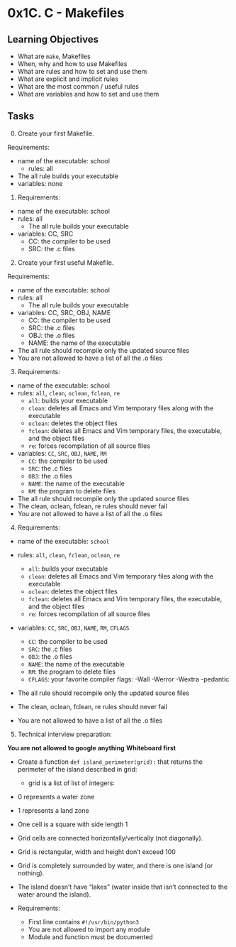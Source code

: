 # 0x1C. C - Makefiles

## Learning Objectives

- What are `make`, Makefiles
- When, why and how to use Makefiles
- What are rules and how to set and use them
- What are explicit and implicit rules
- What are the most common / useful rules
- What are variables and how to set and use them

## Tasks
0. Create your first Makefile.

Requirements:

- name of the executable: school
	- rules: all
- The all rule builds your executable
- variables: none

1. Requirements:

- name of the executable: school
- rules: all
	- The all rule builds your executable
- variables: CC, SRC
	- CC: the compiler to be used
	- SRC: the .c files

2. Create your first useful Makefile.

Requirements:

- name of the executable: school
- rules: all
	- The all rule builds your executable
- variables: CC, SRC, OBJ, NAME
	- CC: the compiler to be used
	- SRC: the .c files
	- OBJ: the .o files
	- NAME: the name of the executable
- The all rule should recompile only the updated source files
- You are not allowed to have a list of all the .o files

3. Requirements:

- name of the executable: school
- rules: `all`, `clean`, `oclean`, `fclean`, `re`
	- `all`: builds your executable
	- `clean`: deletes all Emacs and Vim temporary files along with the executable
	- `oclean`: deletes the object files
	- `fclean`: deletes all Emacs and Vim temporary files, the executable, and the object files
	- `re`: forces recompilation of all source files
- variables: `CC`, `SRC`, `OBJ`, `NAME`, `RM`
	- `CC`: the compiler to be used
	- `SRC`: the .c files
	- `OBJ`: the .o files
	- `NAME`: the name of the executable
	- `RM`: the program to delete files
- The all rule should recompile only the updated source files
- The clean, oclean, fclean, re rules should never fail
- You are not allowed to have a list of all the .o files

4. Requirements:

- name of the executable: `school`
- rules: `all`, `clean`, `fclean`, `oclean`, `re`
	- `all`: builds your executable
	- `clean`: deletes all Emacs and Vim temporary files along with the executable
	- `oclean`: deletes the object files
	- `fclean`: deletes all Emacs and Vim temporary files, the executable, and the object files
	- `re`: forces recompilation of all source files
- variables: `CC`, `SRC`, `OBJ`, `NAME`, `RM`, `CFLAGS`
	- `CC`: the compiler to be used
	- `SRC`: the .c files
	- `OBJ`: the .o files
	- `NAME`: the name of the executable
	- `RM`: the program to delete files
	- `CFLAGS`: your favorite compiler flags: -Wall -Werror -Wextra -pedantic
- The all rule should recompile only the updated source files
- The clean, oclean, fclean, re rules should never fail

- You are not allowed to have a list of all the .o files

5. Technical interview preparation:

**You are not allowed to google anything**
**Whiteboard first**
- Create a function `def island_perimeter(grid):` that returns the perimeter of the island described in grid:

	- grid is a list of list of integers:
- 0 represents a water zone
- 1 represents a land zone
- One cell is a square with side length 1
- Grid cells are connected horizontally/vertically (not diagonally).
- Grid is rectangular, width and height don’t exceed 100
- Grid is completely surrounded by water, and there is one island (or nothing).
- The island doesn’t have “lakes” (water inside that isn’t connected to the water around the island).
- Requirements:

	- First line contains `#!/usr/bin/python3`
	- You are not allowed to import any module
	- Module and function must be documented


